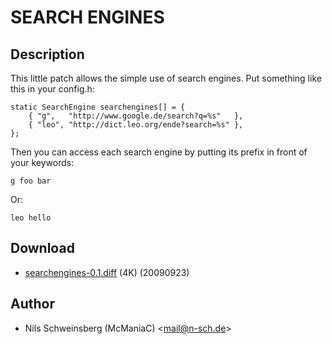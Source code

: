 SEARCH ENGINES
==============

Description
-----------

This little patch allows the simple use of search engines. Put something
like this in your config.h:

	static SearchEngine searchengines[] = {
		{ "g",   "http://www.google.de/search?q=%s"   },
		{ "leo", "http://dict.leo.org/ende?search=%s" },
	};

Then you can access each search engine by putting its prefix in front of your 
keywords:

    g foo bar

Or:

    leo hello

Download
--------

* [searchengines-0.1.diff](searchengines-0.1.diff) (4K) (20090923)

Author
------

* Nils Schweinsberg (McManiaC) <[mail@n-sch.de](mailto:mail@n-sch.de)>
